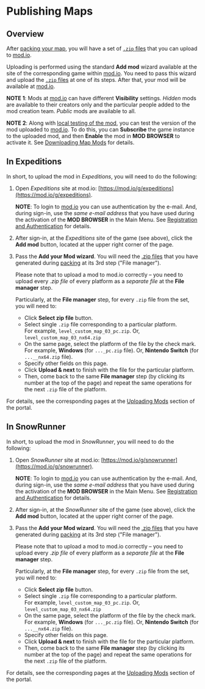 # Publishing Maps

## Overview
After [packing your map][packing], you will have a set of [`.zip` files][zip_files] that you can upload to [mod.io][mod_io].

Uploading is performed using the standard **Add mod** wizard available at the site of the corresponding game within [mod.io][mod_io]. You need to pass this wizard and upload the [`.zip` files][zip_files] at one of its steps. After that, your mod will be available at [mod.io][mod_io].

**NOTE 1**: Mods at [mod.io][mod_io] can have different **Visibility** settings. *Hidden* mods are available to their creators only and the particular people added to the mod creation team. *Public* mods are available to all.

**NOTE 2**: Along with [local testing of the mod][local_testing], you can test the version of the mod uploaded to [mod.io][mod_io]. To do this, you can **Subscribe** the game instance to the uploaded mod, and then **Enable** the mod in **MOD BROWSER** to activate it. See [Downloading Map Mods][downloading_map_mods] for details.

## In Expeditions
In short, to upload the mod in *Expeditions*, you will need to do the following:

1.  Open *Expeditions* site at mod.io: [https://mod.io/g/expeditions](https://mod.io/g/expeditions).

    **NOTE**: To login to [mod.io][mod_io] you can use authentication by the e-mail. And, during sign-in, use the *same e-mail address* that you have used during the activation of the **MOD BROWSER** in the Main Menu. See [Registration and Authentication][registration_and_authentication] for details. 

2.  After sign-in, at the *Expeditions* site of the game (see above), click the **Add mod** button, located at the upper right corner of the page.

3.  Pass the **Add your Mod wizard**. You will need the [.zip files][zip_files] that you have generated during [packing][packing] at its 3rd step ("File manager").

    Please note that to upload a mod to mod.io correctly – you need to upload every *.zip file* of every platform as a *separate file* at the **File manager** step.

    Particularly, at the **File manager** step, for every `.zip` file from the set, you will need to:

    -   Click **Select zip file** button.
    -   Select single `.zip` file corresponding to a particular platform.  
        For example, `level_custom_map_03_pc.zip`. Or, `level_custom_map_03_nx64.zip`
    -   On the same page, select the platform of the file by the check mark.  
        For example, **Windows** (for `..._pc.zip` file). Or, **Nintendo Switch** (for `...__nx64.zip` file).
    -   Specify other fields on this page.
    -   Click **Upload & next** to finish with the file for the particular platform.
    -   Then, come back to the same **File manager** step (by clicking its number at the top of the page) and repeat the same operations for the next `.zip` file of the platform. 

For details, see the corresponding pages at the [Uploading Mods][uploading_mods] section of the portal.

## In SnowRunner
In short, to upload the mod in *SnowRunner*, you will need to do the following:

1.  Open *SnowRunner* site at mod.io: [https://mod.io/g/snowrunner](https://mod.io/g/snowrunner).

    **NOTE**: To login to [mod.io][mod_io] you can use authentication by the e-mail. And, during sign-in, use the *same e-mail address* that you have used during the activation of the **MOD BROWSER** in the Main Menu. See [Registration and Authentication][registration_and_authentication] for details. 

2.  After sign-in, at the *SnowRunner* site of the game (see above), click the **Add mod** button, located at the upper right corner of the page.

3.  Pass the **Add your Mod wizard**. You will need the [.zip files][zip_files] that you have generated during [packing][packing] at its 3rd step ("File manager").

    Please note that to upload a mod to mod.io correctly – you need to upload every *.zip file* of every platform as a *separate file* at the **File manager** step.

    Particularly, at the **File manager** step, for every `.zip` file from the set, you will need to:

    -   Click **Select zip file** button.
    -   Select single `.zip` file corresponding to a particular platform.  
        For example, `level_custom_map_03_pc.zip`. Or, `level_custom_map_03_nx64.zip`
    -   On the same page, select the platform of the file by the check mark.  
        For example, **Windows** (for `..._pc.zip` file). Or, **Nintendo Switch** (for `...__nx64.zip` file).
    -   Specify other fields on this page.
    -   Click **Upload & next** to finish with the file for the particular platform.
    -   Then, come back to the same **File manager** step (by clicking its number at the top of the page) and repeat the same operations for the next `.zip` file of the platform. 

For details, see the corresponding pages at the [Uploading Mods][uploading_mods] section of the portal.


[packing]: ./packing_maps.md
[zip_files]: ./packing_maps.md#generated-files
[mod_io]: https://mod.io
[expeditions_site_at_modio]: https://mod.io/g/expeditions
[registration_and_authentication]: ./../../usage_and_uploading_of_mods/2___registration_and__authentication.md
[uploading_mods]: ./../../usage_and_uploading_of_mods/4_1___initial__step.md
[local_testing]: ./testing_maps.md
[downloading_map_mods]: ./downloading_map_mods.md